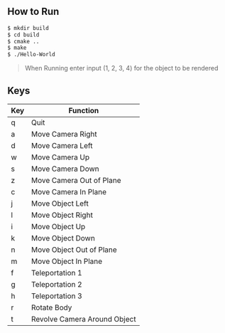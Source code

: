 ## How to Run

```bash
$ mkdir build
$ cd build
$ cmake ..
$ make
$ ./Hello-World
```

> When Running enter input (1, 2, 3, 4) for the object to be rendered

## Keys

| Key | Function                     |
| --- | ---------------------------- |
| q   | Quit                         |
| a   | Move Camera Right            |
| d   | Move Camera Left             |
| w   | Move Camera Up               |
| s   | Move Camera Down             |
| z   | Move Camera Out of Plane     |
| c   | Move Camera In Plane         |
| j   | Move Object Left             |
| l   | Move Object Right            |
| i   | Move Object Up               |
| k   | Move Object Down             |
| n   | Move Object Out of Plane     |
| m   | Move Object In Plane         |
| f   | Teleportation 1              |
| g   | Teleportation 2              |
| h   | Teleportation 3              |
| r   | Rotate Body                  |
| t   | Revolve Camera Around Object |
